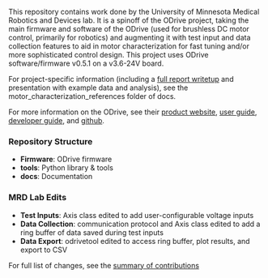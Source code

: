 This repository contains work done by the University of Minnesota Medical Robotics and Devices lab. It is a spinoff of the ODrive project, taking the main firmware and software of the ODrive (used for brushless DC motor control, primarily for robotics) and augmenting it with test input and data collection features to aid in motor characterization for fast tuning and/or more sophisticated control design. This project uses ODrive software/firmware v0.5.1 on a v3.6-24V board.

For project-specific information (including a [full report writetup](https://github.com/labmrd/odrive-with-motor-characterization/blob/main/docs/motor_characterization_references/report/Goldberg_plan_B_report.pdf) and presentation with example data and analysis), see the motor_characterization_references folder of docs.

For more information on the ODrive, see their [product website](https://odriverobotics.com/), [user guide](https://docs.odriverobotics.com/), [developer guide](https://docs.odriverobotics.com/developer-guide), and [github](https://github.com/odriverobotics/ODrive).

### Repository Structure
 * **Firmware**: ODrive firmware
 * **tools**: Python library & tools
 * **docs**: Documentation

### MRD Lab Edits
 * **Test Inputs**: Axis class edited to add user-configurable voltage inputs
 * **Data Collection**: communication protocol and Axis class edited to add a ring buffer of data saved during test inputs
 * **Data Export**: odrivetool edited to access ring buffer, plot results, and export to CSV

For full list of changes, see the [summary of contributions](https://github.com/labmrd/odrive-with-motor-characterization/blob/main/docs/references/Summary-of-Contributions.pdf)

